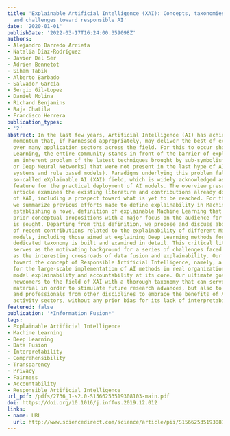 ```yaml
---
title: 'Explainable Artificial Intelligence (XAI): Concepts, taxonomies, opportunities
  and challenges toward responsible AI'
date: '2020-01-01'
publishDate: '2022-03-17T16:24:00.359098Z'
authors:
- Alejandro Barredo Arrieta
- Natalia Díaz-Rodríguez
- Javier Del Ser
- Adrien Bennetot
- Siham Tabik
- Alberto Barbado
- Salvador Garcia
- Sergio Gil-Lopez
- Daniel Molina
- Richard Benjamins
- Raja Chatila
- Francisco Herrera
publication_types:
- '2'
abstract: In the last few years, Artificial Intelligence (AI) has achieved a notable
  momentum that, if harnessed appropriately, may deliver the best of expectations
  over many application sectors across the field. For this to occur shortly in Machine
  Learning, the entire community stands in front of the barrier of explainability,
  an inherent problem of the latest techniques brought by sub-symbolism (e.g. ensembles
  or Deep Neural Networks) that were not present in the last hype of AI (namely, expert
  systems and rule based models). Paradigms underlying this problem fall within the
  so-called eXplainable AI (XAI) field, which is widely acknowledged as a crucial
  feature for the practical deployment of AI models. The overview presented in this
  article examines the existing literature and contributions already done in the field
  of XAI, including a prospect toward what is yet to be reached. For this purpose
  we summarize previous efforts made to define explainability in Machine Learning,
  establishing a novel definition of explainable Machine Learning that covers such
  prior conceptual propositions with a major focus on the audience for which the explainability
  is sought. Departing from this definition, we propose and discuss about a taxonomy
  of recent contributions related to the explainability of different Machine Learning
  models, including those aimed at explaining Deep Learning methods for which a second
  dedicated taxonomy is built and examined in detail. This critical literature analysis
  serves as the motivating background for a series of challenges faced by XAI, such
  as the interesting crossroads of data fusion and explainability. Our prospects lead
  toward the concept of Responsible Artificial Intelligence, namely, a methodology
  for the large-scale implementation of AI methods in real organizations with fairness,
  model explainability and accountability at its core. Our ultimate goal is to provide
  newcomers to the field of XAI with a thorough taxonomy that can serve as reference
  material in order to stimulate future research advances, but also to encourage experts
  and professionals from other disciplines to embrace the benefits of AI in their
  activity sectors, without any prior bias for its lack of interpretability.
featured: false
publication: '*Information Fusion*'
tags:
- Explainable Artificial Intelligence
- Machine Learning
- Deep Learning
- Data Fusion
- Interpretability
- Comprehensibility
- Transparency
- Privacy
- Fairness
- Accountability
- Responsible Artificial Intelligence
url_pdf: /pdfs/2736_1-s2.0-S1566253519308103-main.pdf
doi: https://doi.org/10.1016/j.inffus.2019.12.012
links:
- name: URL
  url: http://www.sciencedirect.com/science/article/pii/S1566253519308103
---
```


